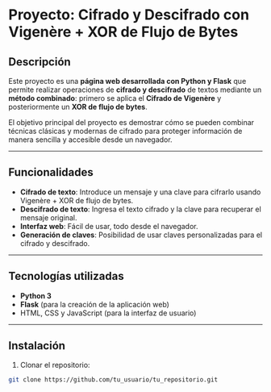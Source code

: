# Proyecto: Cifrado y Descifrado con Vigenère + XOR de Flujo de Bytes

## Descripción

Este proyecto es una **página web desarrollada con Python y Flask** que permite realizar operaciones de **cifrado y descifrado** de textos mediante un **método combinado**: primero se aplica el **Cifrado de Vigenère** y posteriormente un **XOR de flujo de bytes**.  

El objetivo principal del proyecto es demostrar cómo se pueden combinar técnicas clásicas y modernas de cifrado para proteger información de manera sencilla y accesible desde un navegador.

---

## Funcionalidades

- **Cifrado de texto**: Introduce un mensaje y una clave para cifrarlo usando Vigenère + XOR de flujo de bytes.  
- **Descifrado de texto**: Ingresa el texto cifrado y la clave para recuperar el mensaje original.  
- **Interfaz web**: Fácil de usar, todo desde el navegador.  
- **Generación de claves**: Posibilidad de usar claves personalizadas para el cifrado y descifrado.  

---

## Tecnologías utilizadas

- **Python 3**  
- **Flask** (para la creación de la aplicación web)  
- HTML, CSS y JavaScript (para la interfaz de usuario)  

---

## Instalación

1. Clonar el repositorio:  
```bash
git clone https://github.com/tu_usuario/tu_repositorio.git
